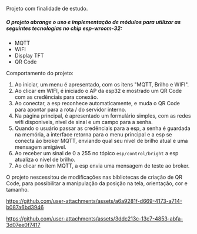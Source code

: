 Projeto com finalidade de estudo.

##### O projeto abrange o uso e implementação de módulos para utilizar as seguintes tecnologias no chip esp-wroom-32:
- MQTT
- WIFI
- Display TFT
- QR Code
  
Comportamento do projeto:

1. Ao iniciar, um menu é apresentado, com os itens "MQTT, Brilho e WIFI".
2. Ao clicar em WIFI, é iniciado o AP da esp32 e mostrado um QR Code com as credênciais para conexão.
3. Ao conectar, a esp reconhece automaticamente, e muda o QR Code para apontar para a rota / do servidor interno.
4. Na página principal, é apresentado um formulário simples, com as redes wifi disponiveis, nivel de sinal e um campo para a senha.
5. Quando o usuário passar as credênciais para a esp, a senha é guardada na memória, a interface retorna para o menu principal e a esp se conecta ào broker MQTT, enviando qual seu nivel de brilho atual e uma mensagem amigável.
6. Ao receber um sinal de 0 a 255 no tópico `esp/control/bright` a esp atualiza o nivel de brilho.
7. Ao clicar no item MQTT, a esp envia uma mensagem de teste ao broker.


O projeto nescessitou de modificações nas bibliotecas de criação de QR Code, para possibilitar a manipulação da posição na tela, orientação, cor e tamanho.


https://github.com/user-attachments/assets/a6a9281f-d669-4173-a714-b087a6bd3946


https://github.com/user-attachments/assets/3ddc213c-13c7-4853-abfa-3d07ee0f7417


